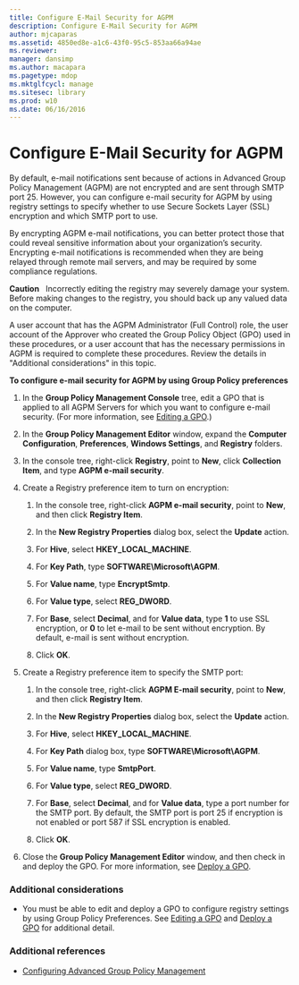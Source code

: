 ```yaml
---
title: Configure E-Mail Security for AGPM
description: Configure E-Mail Security for AGPM
author: mjcaparas
ms.assetid: 4850ed8e-a1c6-43f0-95c5-853aa66a94ae
ms.reviewer: 
manager: dansimp
ms.author: macapara
ms.pagetype: mdop
ms.mktglfcycl: manage
ms.sitesec: library
ms.prod: w10
ms.date: 06/16/2016
---
```



# Configure E-Mail Security for AGPM


By default, e-mail notifications sent because of actions in Advanced Group Policy Management (AGPM) are not encrypted and are sent through SMTP port 25. However, you can configure e-mail security for AGPM by using registry settings to specify whether to use Secure Sockets Layer (SSL) encryption and which SMTP port to use.

By encrypting AGPM e-mail notifications, you can better protect those that could reveal sensitive information about your organization’s security. Encrypting e-mail notifications is recommended when they are being relayed through remote mail servers, and may be required by some compliance regulations.

**Caution**  
Incorrectly editing the registry may severely damage your system. Before making changes to the registry, you should back up any valued data on the computer.

 

A user account that has the AGPM Administrator (Full Control) role, the user account of the Approver who created the Group Policy Object (GPO) used in these procedures, or a user account that has the necessary permissions in AGPM is required to complete these procedures. Review the details in "Additional considerations" in this topic.

**To configure e-mail security for AGPM by using Group Policy preferences**

1.  In the **Group Policy Management Console** tree, edit a GPO that is applied to all AGPM Servers for which you want to configure e-mail security. (For more information, see [Editing a GPO](editing-a-gpo-agpm30ops.md).)

2.  In the **Group Policy Management Editor** window, expand the **Computer Configuration**, **Preferences**, **Windows Settings**, and **Registry** folders.

3.  In the console tree, right-click **Registry**, point to **New**, click **Collection Item**, and type **AGPM e-mail security**.

4.  Create a Registry preference item to turn on encryption:

    1.  In the console tree, right-click **AGPM e-mail security**, point to **New**, and then click **Registry Item**.

    2.  In the **New Registry Properties** dialog box, select the **Update** action.

    3.  For **Hive**, select **HKEY\_LOCAL\_MACHINE**.

    4.  For **Key Path**, type **SOFTWARE\\Microsoft\\AGPM**.

    5.  For **Value name**, type **EncryptSmtp**.

    6.  For **Value type**, select **REG\_DWORD**.

    7.  For **Base**, select **Decimal**, and for **Value data**, type **1** to use SSL encryption, or **0** to let e-mail to be sent without encryption. By default, e-mail is sent without encryption.

    8.  Click **OK**.

5.  Create a Registry preference item to specify the SMTP port:

    1.  In the console tree, right-click **AGPM E-mail security**, point to **New**, and then click **Registry Item**.

    2.  In the **New Registry Properties** dialog box, select the **Update** action.

    3.  For **Hive**, select **HKEY\_LOCAL\_MACHINE**.

    4.  For **Key Path** dialog box, type **SOFTWARE\\Microsoft\\AGPM**.

    5.  For **Value name**, type **SmtpPort**.

    6.  For **Value type**, select **REG\_DWORD**.

    7.  For **Base**, select **Decimal**, and for **Value data**, type a port number for the SMTP port. By default, the SMTP port is port 25 if encryption is not enabled or port 587 if SSL encryption is enabled.

    8.  Click **OK**.

6.  Close the **Group Policy Management Editor** window, and then check in and deploy the GPO. For more information, see [Deploy a GPO](deploy-a-gpo-agpm30ops.md).

### Additional considerations

-   You must be able to edit and deploy a GPO to configure registry settings by using Group Policy Preferences. See [Editing a GPO](editing-a-gpo-agpm30ops.md) and [Deploy a GPO](deploy-a-gpo-agpm30ops.md) for additional detail.

### Additional references

-   [Configuring Advanced Group Policy Management](configuring-advanced-group-policy-management.md)

 

 





